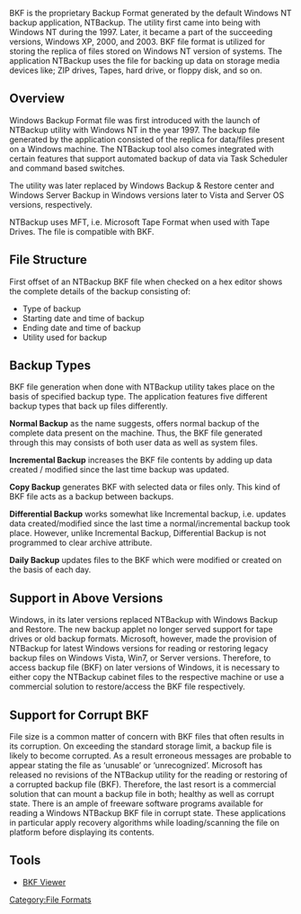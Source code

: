 BKF is the proprietary Backup Format generated by the default Windows NT
backup application, NTBackup. The utility first came into being with
Windows NT during the 1997. Later, it became a part of the succeeding
versions, Windows XP, 2000, and 2003. BKF file format is utilized for
storing the replica of files stored on Windows NT version of systems.
The application NTBackup uses the file for backing up data on storage
media devices like; ZIP drives, Tapes, hard drive, or floppy disk, and
so on.

## Overview

Windows Backup Format file was first introduced with the launch of
NTBackup utility with Windows NT in the year 1997. The backup file
generated by the application consisted of the replica for data/files
present on a Windows machine. The NTBackup tool also comes integrated
with certain features that support automated backup of data via Task
Scheduler and command based switches.

The utility was later replaced by Windows Backup & Restore center and
Windows Server Backup in Windows versions later to Vista and Server OS
versions, respectively.

NTBackup uses MFT, i.e. Microsoft Tape Format when used with Tape
Drives. The file is compatible with BKF.

## File Structure

First offset of an NTBackup BKF file when checked on a hex editor shows
the complete details of the backup consisting of:

- Type of backup
- Starting date and time of backup
- Ending date and time of backup
- Utility used for backup

## Backup Types

BKF file generation when done with NTBackup utility takes place on the
basis of specified backup type. The application features five different
backup types that back up files differently.

**Normal Backup** as the name suggests, offers normal backup of the
complete data present on the machine. Thus, the BKF file generated
through this may consists of both user data as well as system files.

**Incremental Backup** increases the BKF file contents by adding up data
created / modified since the last time backup was updated.

**Copy Backup** generates BKF with selected data or files only. This
kind of BKF file acts as a backup between backups.

**Differential Backup** works somewhat like Incremental backup, i.e.
updates data created/modified since the last time a normal/incremental
backup took place. However, unlike Incremental Backup, Differential
Backup is not programmed to clear archive attribute.

**Daily Backup** updates files to the BKF which were modified or created
on the basis of each day.

## Support in Above Versions

Windows, in its later versions replaced NTBackup with Windows Backup and
Restore. The new backup applet no longer served support for tape drives
or old backup formats. Microsoft, however, made the provision of
NTBackup for latest Windows versions for reading or restoring legacy
backup files on Windows Vista, Win7, or Server versions. Therefore, to
access backup file (BKF) on later versions of Windows, it is necessary
to either copy the NTBackup cabinet files to the respective machine or
use a commercial solution to restore/access the BKF file respectively.

## Support for Corrupt BKF

File size is a common matter of concern with BKF files that often
results in its corruption. On exceeding the standard storage limit, a
backup file is likely to become corrupted. As a result erroneous
messages are probable to appear stating the file as ‘unusable’ or
‘unrecognized’. Microsoft has released no revisions of the NTBackup
utility for the reading or restoring of a corrupted backup file (BKF).
Therefore, the last resort is a commercial solution that can mount a
backup file in both; healthy as well as corrupt state. There is an ample
of freeware software programs available for reading a Windows NTBackup
BKF file in corrupt state. These applications in particular apply
recovery algorithms while loading/scanning the file on platform before
displaying its contents.

## Tools

- [BKF Viewer](BKF_Viewer "wikilink")

[Category:File Formats](Category:File_Formats "wikilink")